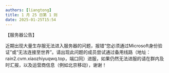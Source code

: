 ```yaml
---
authors: [liangtong]
title: 1 月 25 日第 1 则
date: 2025-01-25T15:54
---
```


【服务器公告】

近期出现大量生存服无法进入服务器的问题，报错“您必须通过Microsoft身份验证”或“无法连接至世界”。请出现此问题的成员尝试通过备用线路（地址：rain2.cvm.xiaozhiyuqwq.top，端口同）进服，如果仍然无法进服的请在群内及时汇报，以及运营商信息（例如北京移动），谢谢！